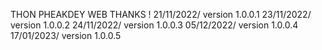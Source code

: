 THON PHEAKDEY WEB THANKS !
21/11/2022/ version 1.0.0.1
23/11/2022/ version 1.0.0.2
24/11/2022/ version 1.0.0.3
05/12/2022/ version 1.0.0.4
17/01/2023/ version 1.0.0.5
